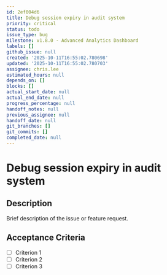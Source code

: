 ```yaml
---
id: 2ef004d6
title: Debug session expiry in audit system
priority: critical
status: todo
issue_type: bug
milestone: v1.8.0 - Advanced Analytics Dashboard
labels: []
github_issue: null
created: '2025-10-11T16:55:02.780698'
updated: '2025-10-11T16:55:02.780703'
assignee: chris.lee
estimated_hours: null
depends_on: []
blocks: []
actual_start_date: null
actual_end_date: null
progress_percentage: null
handoff_notes: null
previous_assignee: null
handoff_date: null
git_branches: []
git_commits: []
completed_date: null
---
```


# Debug session expiry in audit system

## Description

Brief description of the issue or feature request.

## Acceptance Criteria

- [ ] Criterion 1
- [ ] Criterion 2
- [ ] Criterion 3